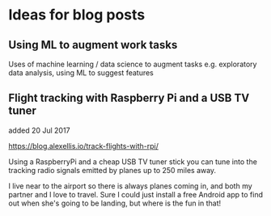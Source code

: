 # Ideas for blog posts

## Using ML to augment work tasks

Uses of machine learning / data science to augment tasks
e.g. exploratory data analysis, using ML to suggest features

## Flight tracking with Raspberry Pi and a USB TV tuner

added 20 Jul 2017

https://blog.alexellis.io/track-flights-with-rpi/

Using a RaspberryPi and a cheap USB TV tuner stick you can tune into the tracking radio signals emitted by planes up to 250 miles away.

I live near to the airport so there is always planes coming in, and both my partner and I love to travel. Sure I could just install a free Android app to find out when she's going to be landing, but where is the fun in that!

